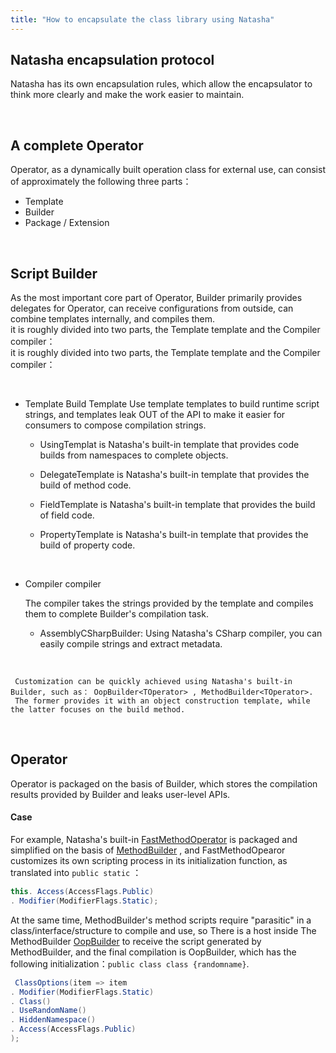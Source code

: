 ```yaml
---
title: "How to encapsulate the class library using Natasha"
---
```


## Natasha encapsulation protocol

Natasha has its own encapsulation rules, which allow the encapsulator to think more clearly and make the work easier to maintain.

<br/>

## A complete Operator

Operator, as a dynamically built operation class for external use, can consist of approximately the following three parts：

- Template
- Builder
- Package / Extension

<br/>

## Script Builder

As the most important core part of Operator, Builder primarily provides delegates for Operator, can receive configurations from outside, can combine templates internally, and compiles them.  
it is roughly divided into two parts, the Template template and the Compiler compiler：  
it is roughly divided into two parts, the Template template and the Compiler compiler：

<br/>

- Template Build Template Use template templates to build runtime script strings, and templates leak OUT of the API to make it easier for consumers to compose compilation strings.
  - UsingTemplat is Natasha's built-in template that provides code builds from namespaces to complete objects.
  - DelegateTemplate is Natasha's built-in template that provides the build of method code.

  - FieldTemplate is Natasha's built-in template that provides the build of field code.

  - PropertyTemplate is Natasha's built-in template that provides the build of property code.

<br/>

   - Compiler compiler

        The compiler takes the strings provided by the template and compiles them to complete Builder's compilation task.

      - AssemblyCSharpBuilder: Using Natasha's CSharp compiler, you can easily compile strings and extract metadata.


<br/>

     Customization can be quickly achieved using Natasha's built-in Builder, such as： OopBuilder<TOperator> , MethodBuilder<TOperator>.
     The former provides it with an object construction template, while the latter focuses on the build method.

<br/>

## Operator

Operator is packaged on the basis of Builder, which stores the compilation results provided by Builder and leaks user-level APIs.
<br/>

#### Case

For example, Natasha's built-in [FastMethodOperator](https://github.com/dotnetcore/Natasha/blob/master/src/Natasha.CSharp/Natasha.CSharp.Template/Api/Level1/Operator/FastMethodOperator.cs) is packaged and simplified on the basis of [MethodBuilder](https://github.com/dotnetcore/Natasha/blob/master/src/Natasha.CSharp/Natasha.CSharp.Template/Builder/MethodBuilder.cs) , and FastMethodOpearor customizes its own scripting process in its initialization function, as translated into `public static` ：

```cs
this. Access(AccessFlags.Public)
. Modifier(ModifierFlags.Static);
```

At the same time, MethodBuilder's method scripts require "parasitic" in a class/interface/structure to compile and use, so There is a host inside The MethodBuilder [OopBuilder](https://github.com/dotnetcore/Natasha/blob/master/src/Natasha.CSharp/Natasha.CSharp.Template/Builder/MethodBuilder.cs#L24) to receive the script generated by MethodBuilder, and the final compilation is OopBuilder, which has the following initialization：`public class class {randomname}`.

```cs
 ClassOptions(item => item
. Modifier(ModifierFlags.Static)
. Class()
. UseRandomName()
. HiddenNamespace()
. Access(AccessFlags.Public)
);
```
